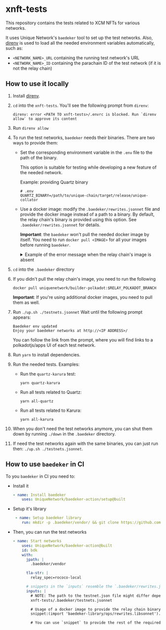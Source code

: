 # xnft-tests

This repository contains the tests related to XCM NFTs for various networks.

It uses Unique Network's `baedeker` tool to set up the test networks.
Also, [direnv](https://direnv.net/) is used to load all the needed environment variables automatically, such as:
* `<NETWORK_NAME>_URL` containing the running test network's URL 
* `<NETWORK_NAME>_ID` containing the parachain ID of the test network (if it is not the relay chain)

## How to use it locally

1. Install [direnv](https://direnv.net/).
2. `cd` into the `xnft-tests`.
You'll see the following prompt from `direnv`:
    ```
    direnv: error <PATH TO xnft-tests>/.envrc is blocked. Run `direnv allow` to approve its content
    ```
3. Run `direnv allow`

4. To run the test networks, `baedeker` needs their binaries. There are two ways to provide them:
    * Set the corresponding environment variable in the `.env` file to the path of the binary.

        This option is suitable for testing while developing a new feature of the needed network.

        Example: providing Quartz binary
        ```
        # .env
        QUARTZ_BINARY=/path/to/unique-chain/target/release/unique-collator
        ```

    * Use a docker image: modify the `.baedeker/rewrites.jsonnet` file and provide the docker image instead of a path to a binary.
    By default, the relay chain's binary is provided using this option. See `.baedeker/rewrites.jsonnet` for details.

        **Important**: the `baedeker` won't pull the needed docker image by itself. You need to run `docker pull <IMAGE>` for all your images before running `baedeker`.

        <details>
            <summary>Example of the error message when the relay chain's image is absent</summary>

            ERROR baedeker: runtime error: spec builder: docker finished with non-zero exit code; spec dumped to ""
            Command was: "timeout" "-s" "INT" "25" "docker" "run" "--rm" "-e" "RUST_LOG=debug" "-e" "RUST_BACKTRACE=full" "-e" "COLORBT_SHOW_HIDDEN=1" "--pull" "never" "uniquenetwork/builder-polkadot:release-v1.0.0" "build-spec" "--base-path" "/tmp/node" "--chain" "rococo-local"
                vendor/baedeker-library/inputs/base.libsonnet:14:63-100:     function <builtin_process_spec> call
                <build spec for relay>
                vendor/baedeker-library/inputs/base.libsonnet:14:12-101:     function <builtin_description> call
                vendor/baedeker-library/outputs/compose.libsonnet:99:61-70:  field <specJson> access
                argument <value> evaluation
                vendor/baedeker-library/outputs/compose.libsonnet:99:36-101: function <builtin_manifest_json_ex> call
        </details>


5. `cd` into the `.baedeker` directory
6. If you didn't pull the relay chain's image, you need to run the following
    ```
    docker pull uniquenetwork/builder-polkadot:$RELAY_POLKADOT_BRANCH
    ```

    **Important**: If you're using additional docker images, you need to pull them as well.

7. Run `./up.sh ./testnets.jsonnet`
Wait until the following prompt appears:
    ```
    Baedeker env updated
    Enjoy your baedeker networks at http://<IP ADDRESS>/
    ```

    You can follow the link from the prompt, where you will find links to a polkadotjs/apps UI of each test network.

8. Run `yarn` to install dependencies.

9. Run the needed tests.
Examples: 
    * Run the `quartz-karura` test:
        ```
        yarn quartz-karura
        ```
    * Run all tests related to Quartz:
        ```
        yarn all-quartz
        ```
    * Run all tests related to Karura:
        ```
        yarn all-karura
        ```

10. When you don't need the test networks anymore, you can shut them down by running `./down` in the `.baedeker` directory.

11. If need the test networks again with the same binaries, you can just run then: `./up.sh ./testnets.jsonnet`.

## How to use `baedeker` in CI

To you `baedeker` in CI you need to:
* Install it
    ```yaml
    - name: Install baedeker
        uses: UniqueNetwork/baedeker-action/setup@built
    ```
* Setup it's library
    ```yaml
     - name: Setup baedeker library
        run: mkdir -p .baedeker/vendor/ && git clone https://github.com/UniqueNetwork/baedeker-library .baedeker/vendor/baedeker-library
    ```
* Then, you can run the test networks
    ```yaml
    - name: Start networks
        uses: UniqueNetwork/baedeker-action@built
        id: bdk
        with:
          jpath: |
            .baedeker/vendor

          tla-str: |
            relay_spec=rococo-local

          # snippets in the `inputs` resemble the `.baedeker/rewrites.json` file
          inputs: |
            # NOTE: The path to the testnet.json file might differ depending on how you checkout the `xnft-tests` repo.
            xnft-tests/.baedeker/testnets.jsonnet

            # Usage of a docker image to provide the relay chain binary
            snippet:(import 'baedeker-library/ops/rewrites.libsonnet').rewriteNodePaths({'bin/polkadot':{dockerImage:'uniquenetwork/builder-polkadot:${{ <VERSION VARIABLE> }}'}})

            # You can use `snippet` to provide the rest of the required binaries.
    ```

